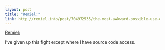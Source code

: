 ```yaml
--- 
layout: post
title: "Remiel:"
link: http://remiel.info/post/704972535/the-most-awkward-possible-use-of-the-word
---
```

<a href=
"http://remiel.info/post/704972535/the-most-awkward-possible-use-of-the-word">
Remiel:</a><br>

<p>I’ve given up this fight except where I have source code
access.</p>
